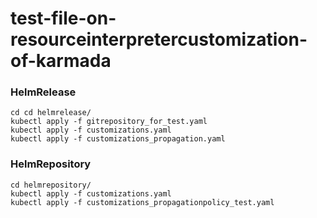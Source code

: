 # test-file-on-resourceinterpretercustomization-of-karmada

### HelmRelease
```shell
cd cd helmrelease/
kubectl apply -f gitrepository_for_test.yaml
kubectl apply -f customizations.yaml
kubectl apply -f customizations_propagation.yaml
```

### HelmRepository
```shell
cd helmrepository/
kubectl apply -f customizations.yaml
kubectl apply -f customizations_propagationpolicy_test.yaml
```